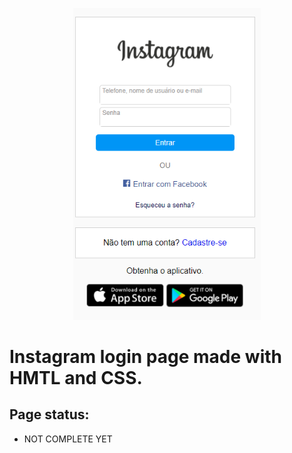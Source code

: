 <p align="center"><img src="Imagens/page.png" width="300"></p>

# Instagram login page made with HMTL and CSS.
 
 ## Page status:
 * NOT COMPLETE YET

